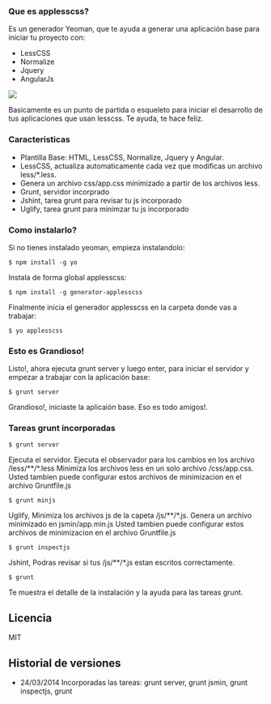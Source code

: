 ### Que es applesscss?

Es un generador Yeoman, que te ayuda a generar una aplicación base para iniciar tu proyecto con:

- LessCSS
- Normalize
- Jquery
- AngularJs


![](http://joanperamas.me/proyectos/applesscss/applesscss.png)


Basicamente es un punto de partida o esqueleto para iniciar el desarrollo de tus aplicaciones que usan lesscss.
Te ayuda, te hace feliz.

### Caracteristicas

- Plantilla Base: HTML, LessCSS, Normalize, Jquery y Angular.
- LessCSS, actualiza automaticamente cada vez que modificas un archivo less/*.less.
- Genera un archivo css/app.css minimizado a partir de los archivos less.
- Grunt, servidor incorprado
- Jshint, tarea grunt para revisar tu js incorporado
- Uglify, tarea grunt para minimzar tu js incorporado

### Como instalarlo?

Si no tienes instalado yeoman, empieza instalandolo:

```
$ npm install -g yo
```

Instala de forma global applesscss:

```
$ npm install -g generator-applesscss
```

Finalmente inicia el generador applesscss en la carpeta donde vas a trabajar:

```
$ yo applesscss
```

### Esto es Grandioso!

Listo!, ahora ejecuta grunt server y luego enter, para iniciar el servidor y empezar a trabajar con la aplicación base:

```
$ grunt server
```

Grandioso!, iniciaste la aplicaión base.
Eso es todo amigos!.

### Tareas grunt incorporadas

```
$ grunt server
```

Ejecuta el servidor.
Ejecuta el observador para los cambios en los archivo /less/**/*.less
Minimiza los archivos less en un solo archivo /css/app.css.
Usted tambien puede configurar estos archivos de minimizacion en el archivo Gruntfile.js

```
$ grunt minjs
```

Uglify, Minimiza los archivos js de la capeta /js/**/*.js.
Genera un archivo minimizado en jsmin/app.min.js
Usted tambien puede configurar estos archivos de minimizacion en el archivo Gruntfile.js

```
$ grunt inspectjs
```

Jshint, Podras revisar si tus /js/**/*.js estan escritos correctamente.

```
$ grunt
```

Te muestra el detalle de la instalación y la ayuda para las tareas grunt.


## Licencia

MIT

## Historial de versiones

- 24/03/2014 Incorporadas las tareas: grunt server, grunt jsmin, grunt inspectjs, grunt
